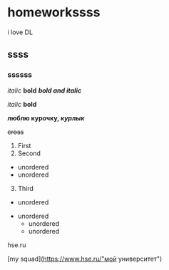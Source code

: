 # homeworkssss
i love DL
## ssss
### ssssss


*italic*
**bold**
***bold and italic***

_italic_
__bold__

**люблю курочку, _курлык_**


~~cross~~ 

1. First
2. Second
  - unordered
  - unordered
3. Third

+ unordered
* unordered
  - unordered
  - unordered
  
  
hse.ru 

[my squad](https://www.hse.ru/"мой университет")
